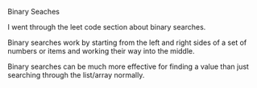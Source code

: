 Binary Seaches

I went through the leet code section about binary searches.

Binary searches work by starting from the left and right sides of a set of numbers or items and working their way into the middle.

Binary searches can be much more effective for finding a value than just searching through the list/array normally.
